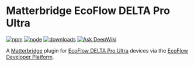 # Matterbridge EcoFlow DELTA Pro Ultra

[![npm](https://badgen.net/npm/v/matterbridge-ecoflow-delta-pro-ultra)](https://www.npmjs.com/package/matterbridge-ecoflow-delta-pro-ultra)
[![node](https://badgen.net/npm/node/matterbridge-ecoflow-delta-pro-ultra)](https://www.npmjs.com/package/matterbridge-ecoflow-delta-pro-ultra)
[![downloads](https://badgen.net/npm/dt/matterbridge-ecoflow-delta-pro-ultra)](https://www.npmjs.com/package/matterbridge-ecoflow-delta-pro-ultra)
[![Ask DeepWiki](https://deepwiki.com/badge.svg)](https://deepwiki.com/michaelahern/matterbridge-ecoflow-delta-pro-ultra)

A [Matterbridge](https://github.com/Luligu/matterbridge) plugin for [EcoFlow DELTA Pro Ultra](https://www.ecoflow.com/delta-pro-ultra) devices via the [EcoFlow Developer Platform](https://developer.ecoflow.com/).
